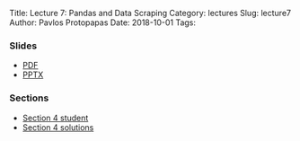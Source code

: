 Title: Lecture 7: Pandas and Data Scraping
Category: lectures
Slug: lecture7
Author: Pavlos Protopapas
Date: 2018-10-01
Tags:


### Slides

- [PDF]({attach}presentation/Lecture7_Regularization.pdf)
- [PPTX]({attach}presentation/Lecture7_Regularization.pptx)

### Sections
- [Section 4 student]({filename}../../sections/section3/notebook/section_3_student.ipynb)
- [Section 4 solutions]({filename}../../sections/section3/notebook/section_3_solutions.ipynb)
